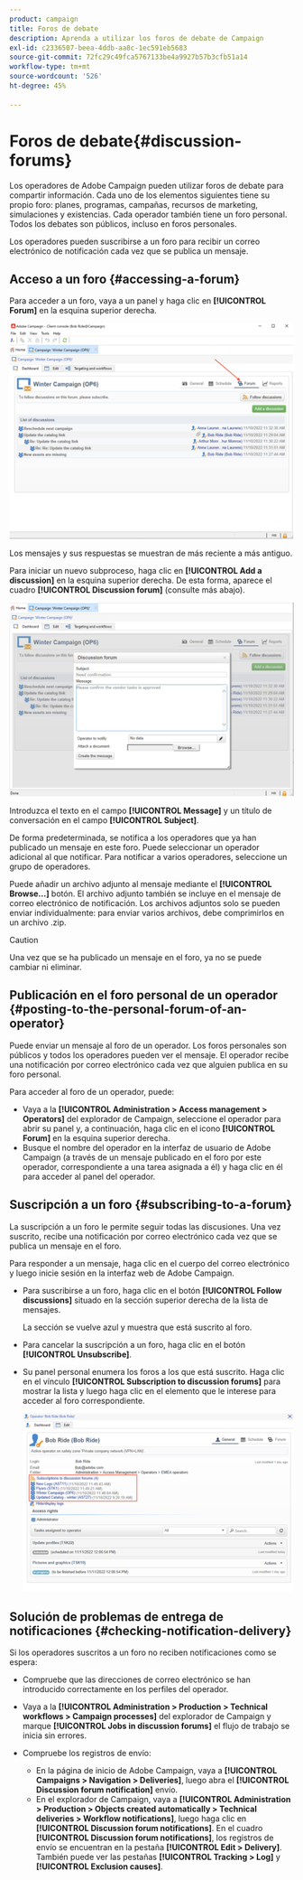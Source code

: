 ```yaml
---
product: campaign
title: Foros de debate
description: Aprenda a utilizar los foros de debate de Campaign
exl-id: c2336507-beea-4ddb-aa8c-1ec591eb5683
source-git-commit: 72fc29c49fca5767133be4a9927b57b3cfb51a14
workflow-type: tm+mt
source-wordcount: '526'
ht-degree: 45%

---
```


# Foros de debate{#discussion-forums}

Los operadores de Adobe Campaign pueden utilizar foros de debate para compartir información. Cada uno de los elementos siguientes tiene su propio foro: planes, programas, campañas, recursos de marketing, simulaciones y existencias. Cada operador también tiene un foro personal. Todos los debates son públicos, incluso en foros personales.

Los operadores pueden suscribirse a un foro para recibir un correo electrónico de notificación cada vez que se publica un mensaje.

## Acceso a un foro {#accessing-a-forum}

Para acceder a un foro, vaya a un panel y haga clic en **[!UICONTROL Forum]** en la esquina superior derecha.

![](assets/mrm-forum-icon.png)

Los mensajes y sus respuestas se muestran de más reciente a más antiguo.

Para iniciar un nuevo subproceso, haga clic en **[!UICONTROL Add a discussion]** en la esquina superior derecha. De esta forma, aparece el cuadro **[!UICONTROL Discussion forum]** (consulte más abajo).

![](assets/mrm-forum-new-thread.png)


Introduzca el texto en el campo **[!UICONTROL Message]** y un título de conversación en el campo **[!UICONTROL Subject]**.

De forma predeterminada, se notifica a los operadores que ya han publicado un mensaje en este foro. Puede seleccionar un operador adicional al que notificar. Para notificar a varios operadores, seleccione un grupo de operadores.

Puede añadir un archivo adjunto al mensaje mediante el  **[!UICONTROL Browse...]** botón. El archivo adjunto también se incluye en el mensaje de correo electrónico de notificación. Los archivos adjuntos solo se pueden enviar individualmente: para enviar varios archivos, debe comprimirlos en un archivo .zip.

>[!CAUTION]
>
>Una vez que se ha publicado un mensaje en el foro, ya no se puede cambiar ni eliminar.

## Publicación en el foro personal de un operador {#posting-to-the-personal-forum-of-an-operator}

Puede enviar un mensaje al foro de un operador. Los foros personales son públicos y todos los operadores pueden ver el mensaje. El operador recibe una notificación por correo electrónico cada vez que alguien publica en su foro personal.

Para acceder al foro de un operador, puede:

* Vaya a la **[!UICONTROL Administration > Access management > Operators]** del explorador de Campaign, seleccione el operador para abrir su panel y, a continuación, haga clic en el icono **[!UICONTROL Forum]** en la esquina superior derecha.
* Busque el nombre del operador en la interfaz de usuario de Adobe Campaign (a través de un mensaje publicado en el foro por este operador, correspondiente a una tarea asignada a él) y haga clic en él para acceder al panel del operador.

## Suscripción a un foro {#subscribing-to-a-forum}

La suscripción a un foro le permite seguir todas las discusiones. Una vez suscrito, recibe una notificación por correo electrónico cada vez que se publica un mensaje en el foro.

Para responder a un mensaje, haga clic en el cuerpo del correo electrónico y luego inicie sesión en la interfaz web de Adobe Campaign.

* Para suscribirse a un foro, haga clic en el botón **[!UICONTROL Follow discussions]** situado en la sección superior derecha de la lista de mensajes.

   La sección se vuelve azul y muestra que está suscrito al foro.

* Para cancelar la suscripción a un foro, haga clic en el botón **[!UICONTROL Unsubscribe]**.

* Su panel personal enumera los foros a los que está suscrito. Haga clic en el vínculo **[!UICONTROL Subscription to discussion forums]** para mostrar la lista y luego haga clic en el elemento que le interese para acceder al foro correspondiente.

   ![](assets/forum-subscribed.png)


## Solución de problemas de entrega de notificaciones {#checking-notification-delivery}

Si los operadores suscritos a un foro no reciben notificaciones como se espera:

* Compruebe que las direcciones de correo electrónico se han introducido correctamente en los perfiles del operador.
* Vaya a la **[!UICONTROL Administration > Production > Technical workflows > Campaign processes]** del explorador de Campaign y marque **[!UICONTROL Jobs in discussion forums]** el flujo de trabajo se inicia sin errores.
* Compruebe los registros de envío:

   * En la página de inicio de Adobe Campaign, vaya a **[!UICONTROL Campaigns > Navigation > Deliveries]**, luego abra el **[!UICONTROL Discussion forum notification]** envío.
   * En el explorador de Campaign, vaya a **[!UICONTROL Administration > Production > Objects created automatically > Technical deliveries > Workflow notifications]**, luego haga clic en **[!UICONTROL Discussion forum notifications]**.
   En el cuadro **[!UICONTROL Discussion forum notifications]**, los registros de envío se encuentran en la pestaña **[!UICONTROL Edit > Delivery]**. También puede ver las pestañas **[!UICONTROL Tracking > Log]** y **[!UICONTROL Exclusion causes]**.
